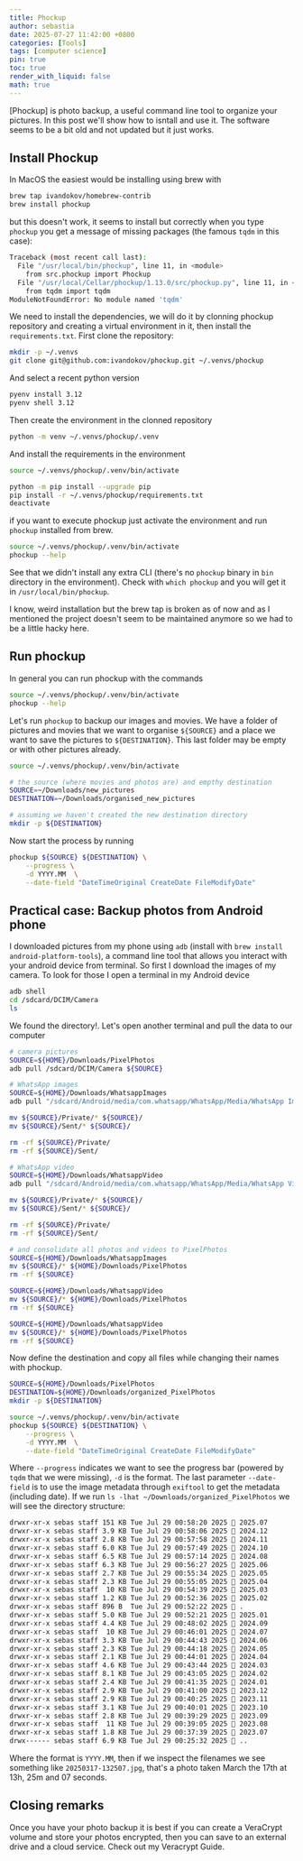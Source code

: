 ```yaml
---
title: Phockup
author: sebastia
date: 2025-07-27 11:42:00 +0800
categories: [Tools]
tags: [computer science]
pin: true
toc: true
render_with_liquid: false
math: true
---
```


[Phockup] is photo backup, a useful command line tool to organize your pictures. In this post we'll show how to isntall and use it. The software seems to be a bit old and not updated but it just works.


## Install Phockup

In MacOS the easiest would be installing using brew with 

```bash
brew tap ivandokov/homebrew-contrib
brew install phockup
```

but this doesn't work, it seems to install but correctly when you type `phockup` you get a message of missing packages (the famous `tqdm` in this case):

```bash
Traceback (most recent call last):
  File "/usr/local/bin/phockup", line 11, in <module>
    from src.phockup import Phockup
  File "/usr/local/Cellar/phockup/1.13.0/src/phockup.py", line 11, in <module>
    from tqdm import tqdm
ModuleNotFoundError: No module named 'tqdm'
```

We need to install the dependencies, we will do it by clonning phockup repository and creating a virtual environment in it, then install the `requirements.txt`. First clone the repository:

```bash
mkdir -p ~/.venvs
git clone git@github.com:ivandokov/phockup.git ~/.venvs/phockup
```

And select a recent python version

```bash
pyenv install 3.12
pyenv shell 3.12
```

Then create the environment in the clonned repository

```bash
python -m venv ~/.venvs/phockup/.venv
```

And install the requirements in the environment

```bash
source ~/.venvs/phockup/.venv/bin/activate

python -m pip install --upgrade pip
pip install -r ~/.venvs/phockup/requirements.txt
deactivate
```

if you want to execute phockup just activate the environment and run `phockup` installed from brew.

```bash
source ~/.venvs/phockup/.venv/bin/activate
phockup --help
```

See that we didn't install any extra CLI (there's no `phockup` binary in `bin` directory in the environment). Check with `which phockup` and you will get it in `/usr/local/bin/phockup`.

I know, weird installation but the brew tap is broken as of now and as I mentioned the project doesn't seem to be maintained anymore so we had to be a little hacky here.

## Run phockup

In general you can run phockup with the commands

```bash
source ~/.venvs/phockup/.venv/bin/activate
phockup --help
```

Let's run `phockup` to backup our images and movies. We have a folder of pictures and movies that we want to organise `${SOURCE}` and a place we want to save the pictures to `${DESTINATION}`. This last folder may be empty or with other pictures already.

```bash
source ~/.venvs/phockup/.venv/bin/activate

# the source (where movies and photos are) and empthy destination
SOURCE=~/Downloads/new_pictures
DESTINATION=~/Downloads/organised_new_pictures

# assuming we haven't created the new destination directory
mkdir -p ${DESTINATION}
```

Now start the process by running


```bash
phockup ${SOURCE} ${DESTINATION} \
    --progress \
    -d YYYY.MM  \
    --date-field "DateTimeOriginal CreateDate FileModifyDate"
```


## Practical case: Backup photos from Android phone

I downloaded pictures from my phone using `adb` (install with `brew install android-platform-tools`), a command line tool that allows you interact with your android device from terminal. So first I download the images of my camera. To look for those I open a terminal in my Android device

```bash
adb shell
cd /sdcard/DCIM/Camera
ls
```

We found the directory!. Let's open another terminal and pull the data to our computer

```bash
# camera pictures
SOURCE=${HOME}/Downloads/PixelPhotos
adb pull /sdcard/DCIM/Camera ${SOURCE}

# WhatsApp images
SOURCE=${HOME}/Downloads/WhatsappImages
adb pull "/sdcard/Android/media/com.whatsapp/WhatsApp/Media/WhatsApp Images/" ${SOURCE}

mv ${SOURCE}/Private/* ${SOURCE}/
mv ${SOURCE}/Sent/* ${SOURCE}/

rm -rf ${SOURCE}/Private/
rm -rf ${SOURCE}/Sent/

# WhatsApp video
SOURCE=${HOME}/Downloads/WhatsappVideo
adb pull "/sdcard/Android/media/com.whatsapp/WhatsApp/Media/WhatsApp Video/" ${SOURCE}

mv ${SOURCE}/Private/* ${SOURCE}/
mv ${SOURCE}/Sent/* ${SOURCE}/

rm -rf ${SOURCE}/Private/
rm -rf ${SOURCE}/Sent/

# and consolidate all photos and videos to PixelPhotos
SOURCE=${HOME}/Downloads/WhatsappImages
mv ${SOURCE}/* ${HOME}/Downloads/PixelPhotos
rm -rf ${SOURCE}

SOURCE=${HOME}/Downloads/WhatsappVideo
mv ${SOURCE}/* ${HOME}/Downloads/PixelPhotos
rm -rf ${SOURCE}

SOURCE=${HOME}/Downloads/WhatsappVideo
mv ${SOURCE}/* ${HOME}/Downloads/PixelPhotos
rm -rf ${SOURCE}
```

Now define the destination and copy all files while changing their names with phockup.

```bash
SOURCE=${HOME}/Downloads/PixelPhotos
DESTINATION=${HOME}/Downloads/organized_PixelPhotos
mkdir -p ${DESTINATION}
```

```bash
source ~/.venvs/phockup/.venv/bin/activate
phockup ${SOURCE} ${DESTINATION} \
    --progress \
    -d YYYY.MM  \
    --date-field "DateTimeOriginal CreateDate FileModifyDate"
```

Where `--progress` indicates we want to see the progress bar (powered by `tqdm` that we were missing), `-d` is the format. The last parameter `--date-field` is to use the image metadata through `exiftool` to get the metadata (including date). If we run `ls -lhat ~/Downloads/organized_PixelPhotos` we will see the directory structure:

```bash
drwxr-xr-x sebas staff 151 KB Tue Jul 29 00:58:20 2025  2025.07
drwxr-xr-x sebas staff 3.9 KB Tue Jul 29 00:58:06 2025  2024.12
drwxr-xr-x sebas staff 2.8 KB Tue Jul 29 00:57:58 2025  2024.11
drwxr-xr-x sebas staff 6.0 KB Tue Jul 29 00:57:49 2025  2024.10
drwxr-xr-x sebas staff 6.5 KB Tue Jul 29 00:57:14 2025  2024.08
drwxr-xr-x sebas staff 6.3 KB Tue Jul 29 00:56:27 2025  2025.06
drwxr-xr-x sebas staff 2.7 KB Tue Jul 29 00:55:34 2025  2025.05
drwxr-xr-x sebas staff 2.3 KB Tue Jul 29 00:55:05 2025  2025.04
drwxr-xr-x sebas staff  10 KB Tue Jul 29 00:54:39 2025  2025.03
drwxr-xr-x sebas staff 1.2 KB Tue Jul 29 00:52:36 2025  2025.02
drwxr-xr-x sebas staff 896 B  Tue Jul 29 00:52:22 2025  .
drwxr-xr-x sebas staff 5.0 KB Tue Jul 29 00:52:21 2025  2025.01
drwxr-xr-x sebas staff 4.4 KB Tue Jul 29 00:48:02 2025  2024.09
drwxr-xr-x sebas staff  10 KB Tue Jul 29 00:46:01 2025  2024.07
drwxr-xr-x sebas staff 3.3 KB Tue Jul 29 00:44:43 2025  2024.06
drwxr-xr-x sebas staff 2.3 KB Tue Jul 29 00:44:18 2025  2024.05
drwxr-xr-x sebas staff 2.1 KB Tue Jul 29 00:44:01 2025  2024.04
drwxr-xr-x sebas staff 4.6 KB Tue Jul 29 00:43:44 2025  2024.03
drwxr-xr-x sebas staff 8.1 KB Tue Jul 29 00:43:05 2025  2024.02
drwxr-xr-x sebas staff 2.4 KB Tue Jul 29 00:41:35 2025  2024.01
drwxr-xr-x sebas staff 2.9 KB Tue Jul 29 00:41:00 2025  2023.12
drwxr-xr-x sebas staff 2.9 KB Tue Jul 29 00:40:25 2025  2023.11
drwxr-xr-x sebas staff 3.1 KB Tue Jul 29 00:40:01 2025  2023.10
drwxr-xr-x sebas staff 2.8 KB Tue Jul 29 00:39:29 2025  2023.09
drwxr-xr-x sebas staff  11 KB Tue Jul 29 00:39:05 2025  2023.08
drwxr-xr-x sebas staff 1.8 KB Tue Jul 29 00:37:39 2025  2023.07
drwx------ sebas staff 6.9 KB Tue Jul 29 00:25:32 2025  ..
```

Where the format is `YYYY.MM`, then if we inspect the filenames we see something like `20250317-132507.jpg`, that's a photo taken March the 17th at 13h, 25m and 07 seconds.

## Closing remarks

Once you have your photo backup it is best if you can create a VeraCrypt volume and store your photos encrypted, then you can save to an external drive and a cloud service. Check out my Veracrypt Guide.



